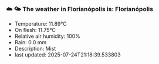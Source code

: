### ☁️ 🌤️  The weather in Florianópolis is: Florianópolis

- Temperature: 11.89°C
- On flesh: 11.75°C
- Relative air humidity: 100%
- Rain: 0.0 mm
- Description: Mist
- last updated: 2025-07-24T21:18:39.533803
